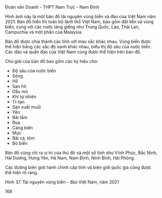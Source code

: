 Đoàn văn Doanh - THPT Nam Trực - Nam Định

Hình ảnh này là một bản đồ tài nguyên vùng biển và đảo của Việt Nam năm 2021. Bản đồ hiển thị toàn bộ lãnh thổ Việt Nam, bao gồm đất liền và vùng biển, cùng với các nước láng giềng như Trung Quốc, Lào, Thái Lan, Campuchia và một phần của Malaysia.

Bản đồ được chia thành các tỉnh với màu sắc khác nhau. Vùng biển được thể hiện bằng các sắc độ xanh khác nhau, biểu thị độ sâu của nước biển. Các đảo và quần đảo của Việt Nam cũng được thể hiện trên bản đồ.

Chú giải của bản đồ bao gồm các ký hiệu cho:
- Độ sâu của nước biển
- Sông
- Hồ
- San hô
- Dầu mỏ
- Khí tự nhiên
- Ti-tan
- Sản xuất muối
- Yến
- Bãi tắm
- Rùa
- Cảng biển
- Mực
- Bãi cá, tôm
- Bò biển

Bản đồ cũng chỉ ra vị trí của thủ đô và một số tỉnh như Vĩnh Phúc, Bắc Ninh, Hải Dương, Hưng Yên, Hà Nam, Nam Định, Ninh Bình, Hải Phòng.

Các đường biên giới hành chính cấp tỉnh và biên giới quốc gia cũng được thể hiện rõ ràng.

Hình 37. Tài nguyên vùng biển - đảo Việt Nam, năm 2021

168